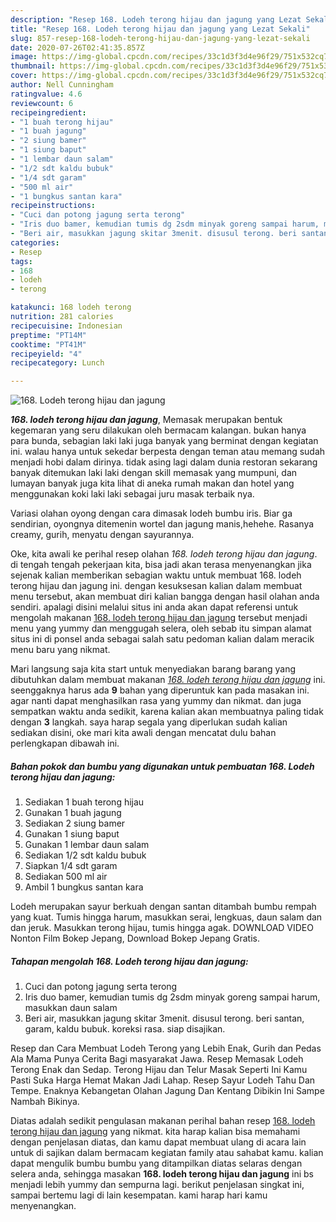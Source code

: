 ```yaml
---
description: "Resep 168. Lodeh terong hijau dan jagung yang Lezat Sekali"
title: "Resep 168. Lodeh terong hijau dan jagung yang Lezat Sekali"
slug: 857-resep-168-lodeh-terong-hijau-dan-jagung-yang-lezat-sekali
date: 2020-07-26T02:41:35.857Z
image: https://img-global.cpcdn.com/recipes/33c1d3f3d4e96f29/751x532cq70/168-lodeh-terong-hijau-dan-jagung-foto-resep-utama.jpg
thumbnail: https://img-global.cpcdn.com/recipes/33c1d3f3d4e96f29/751x532cq70/168-lodeh-terong-hijau-dan-jagung-foto-resep-utama.jpg
cover: https://img-global.cpcdn.com/recipes/33c1d3f3d4e96f29/751x532cq70/168-lodeh-terong-hijau-dan-jagung-foto-resep-utama.jpg
author: Nell Cunningham
ratingvalue: 4.6
reviewcount: 6
recipeingredient:
- "1 buah terong hijau"
- "1 buah jagung"
- "2 siung bamer"
- "1 siung baput"
- "1 lembar daun salam"
- "1/2 sdt kaldu bubuk"
- "1/4 sdt garam"
- "500 ml air"
- "1 bungkus santan kara"
recipeinstructions:
- "Cuci dan potong jagung serta terong"
- "Iris duo bamer, kemudian tumis dg 2sdm minyak goreng sampai harum, masukkan daun salam"
- "Beri air, masukkan jagung skitar 3menit. disusul terong. beri santan, garam, kaldu bubuk. koreksi rasa. siap disajikan."
categories:
- Resep
tags:
- 168
- lodeh
- terong

katakunci: 168 lodeh terong 
nutrition: 281 calories
recipecuisine: Indonesian
preptime: "PT14M"
cooktime: "PT41M"
recipeyield: "4"
recipecategory: Lunch

---
```



![168. Lodeh terong hijau dan jagung](https://img-global.cpcdn.com/recipes/33c1d3f3d4e96f29/751x532cq70/168-lodeh-terong-hijau-dan-jagung-foto-resep-utama.jpg)

<b><i>168. lodeh terong hijau dan jagung</i></b>, Memasak merupakan bentuk kegemaran yang seru dilakukan oleh bermacam kalangan. bukan hanya para bunda, sebagian laki laki juga banyak yang berminat dengan kegiatan ini. walau hanya untuk sekedar berpesta dengan teman atau memang sudah menjadi hobi dalam dirinya. tidak asing lagi dalam dunia restoran sekarang banyak ditemukan laki laki dengan skill memasak yang mumpuni, dan lumayan banyak juga kita lihat di aneka rumah makan dan hotel yang menggunakan koki laki laki sebagai juru masak terbaik nya.

Variasi olahan oyong dengan cara dimasak lodeh bumbu iris. Biar ga sendirian, oyongnya ditemenin wortel dan jagung manis,hehehe. Rasanya creamy, gurih, menyatu dengan sayurannya.

Oke, kita awali ke perihal resep olahan <i>168. lodeh terong hijau dan jagung</i>. di tengah tengah pekerjaan kita, bisa jadi akan terasa menyenangkan jika sejenak kalian memberikan sebagian waktu untuk membuat 168. lodeh terong hijau dan jagung ini. dengan kesuksesan kalian dalam membuat menu tersebut, akan membuat diri kalian bangga dengan hasil olahan anda sendiri. apalagi disini melalui situs ini anda akan dapat referensi untuk mengolah makanan <u>168. lodeh terong hijau dan jagung</u> tersebut menjadi menu yang yummy dan menggugah selera, oleh sebab itu simpan alamat situs ini di ponsel anda sebagai salah satu pedoman kalian dalam meracik menu baru yang nikmat.


Mari langsung saja kita start untuk menyediakan barang barang yang dibutuhkan dalam membuat makanan <u><i>168. lodeh terong hijau dan jagung</i></u> ini. seenggaknya harus ada <b>9</b> bahan yang diperuntuk kan pada masakan ini. agar nanti dapat menghasilkan rasa yang yummy dan nikmat. dan juga sempatkan waktu anda sedikit, karena kalian akan membuatnya paling tidak dengan <b>3</b> langkah. saya harap segala yang diperlukan sudah kalian sediakan disini, oke mari kita awali dengan mencatat dulu bahan perlengkapan dibawah ini.

<!--inarticleads1-->

##### Bahan pokok dan bumbu yang digunakan untuk pembuatan 168. Lodeh terong hijau dan jagung:

1. Sediakan 1 buah terong hijau
1. Gunakan 1 buah jagung
1. Sediakan 2 siung bamer
1. Gunakan 1 siung baput
1. Gunakan 1 lembar daun salam
1. Sediakan 1/2 sdt kaldu bubuk
1. Siapkan 1/4 sdt garam
1. Sediakan 500 ml air
1. Ambil 1 bungkus santan kara


Lodeh merupakan sayur berkuah dengan santan ditambah bumbu rempah yang kuat. Tumis hingga harum, masukkan serai, lengkuas, daun salam dan dan jeruk. Masukkan terong hijau, tumis hingga agak. DOWNLOAD VIDEO Nonton Film Bokep Jepang, Download Bokep Jepang Gratis. 

<!--inarticleads2-->

##### Tahapan mengolah 168. Lodeh terong hijau dan jagung:

1. Cuci dan potong jagung serta terong
1. Iris duo bamer, kemudian tumis dg 2sdm minyak goreng sampai harum, masukkan daun salam
1. Beri air, masukkan jagung skitar 3menit. disusul terong. beri santan, garam, kaldu bubuk. koreksi rasa. siap disajikan.


Resep dan Cara Membuat Lodeh Terong yang Lebih Enak, Gurih dan Pedas Ala Mama Punya Cerita Bagi masyarakat Jawa. Resep Memasak Lodeh Terong Enak dan Sedap. Terong Hijau dan Telur Masak Seperti Ini Kamu Pasti Suka Harga Hemat Makan Jadi Lahap. Resep Sayur Lodeh Tahu Dan Tempe. Enaknya Kebangetan Olahan Jagung Dan Kentang Dibikin Ini Sampe Nambah Bikinya. 

Diatas adalah sedikit pengulasan makanan perihal bahan resep <u>168. lodeh terong hijau dan jagung</u> yang nikmat. kita harap kalian bisa memahami dengan penjelasan diatas, dan kamu dapat membuat ulang di acara lain untuk di sajikan dalam bermacam kegiatan family atau sahabat kamu. kalian dapat mengulik bumbu bumbu yang ditampilkan diatas selaras dengan selera anda, sehingga masakan <b>168. lodeh terong hijau dan jagung</b> ini bs menjadi lebih yummy dan sempurna lagi. berikut penjelasan singkat ini, sampai bertemu lagi di lain kesempatan. kami harap hari kamu menyenangkan.
